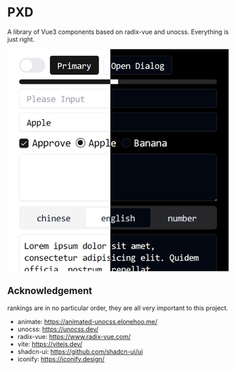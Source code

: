 # PXD
A library of Vue3 components based on radix-vue and unocss. Everything is just right.

![](./public/preview.png)

## Acknowledgement
rankings are in no particular order, they are all very important to this project.

- animate: https://animated-unocss.elonehoo.me/
- unocss: https://unocss.dev/
- radix-vue: https://www.radix-vue.com/
- vite: https://vitejs.dev/
- shadcn-ui: https://github.com/shadcn-ui/ui
- iconify: https://iconify.design/
